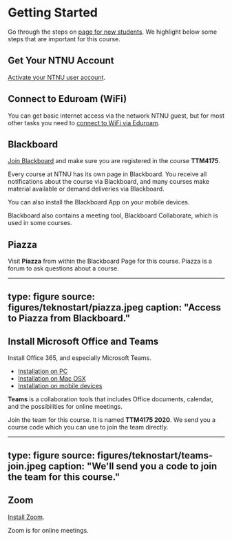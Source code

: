 # Getting Started

Go through the steps on [page for new students](https://innsida.ntnu.no/ny-student). We highlight below some steps that are important for this course.


## Get Your NTNU Account

[Activate your NTNU user account](https://innsida.ntnu.no/wiki/-/wiki/Norsk/Aktiver+brukerkonto).


## Connect to Eduroam (WiFi)

You can get basic internet access via the network NTNU guest, but for most other tasks you need to [connect to WiFi via Eduroam](https://innsida.ntnu.no/wiki/-/wiki/Norsk/Trådløst+nett). 



## Blackboard

[Join Blackboard](http://innsida.ntnu.no/bb-student) and make sure you are registered in the course **TTM4175**.

Every course at NTNU has its own page in Blackboard. You receive all notifications about the course via Blackboard, and many courses make material available or demand deliveries via Blackboard.

You can also install the Blackboard App on your mobile devices.

Blackboard also contains a meeting tool, Blackboard Collaborate, which is used in some courses.



## Piazza

Visit **Piazza** from within the Blackboard Page for this course. Piazza is a forum to ask questions about a course. 

---
type: figure
source: figures/teknostart/piazza.jpeg
caption: "Access to Piazza from Blackboard."
---

## Install Microsoft Office and Teams

Install Office 365, and especially Microsoft Teams.

* [Installation on PC](https://innsida.ntnu.no/wiki/-/wiki/Norsk/Office+365+–%20Installere+på%20PC)
* [Installation on Mac OSX](https://innsida.ntnu.no/wiki/-/wiki/Norsk/Office+365+–%20Installere+på%20OSX)
* [Installation on mobile devices](https://innsida.ntnu.no/wiki/-/wiki/Norsk/Office+365+-+Installere+på%20mobil+og+nettbrett)

**Teams** is a collaboration tools that includes Office documents, calendar, and the possibilities for online meetings.

Join the team for this course. It is named **TTM4175 2020**. We send you a course code which you can use to join the team directly.

---
type: figure
source: figures/teknostart/teams-join.jpeg
caption: "We'll send you a code to join the team for this course."
---


## Zoom

[Install Zoom](https://innsida.ntnu.no/wiki/-/wiki/Norsk/zoom+-+last+ned+og+installer).

Zoom is for online meetings.

 
